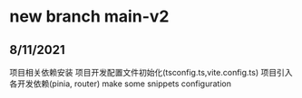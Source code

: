 # new branch main-v2

## 8/11/2021
项目相关依赖安装
项目开发配置文件初始化(tsconfig.ts,vite.config.ts)
项目引入各开发依赖(pinia, router)
make some snippets configuration